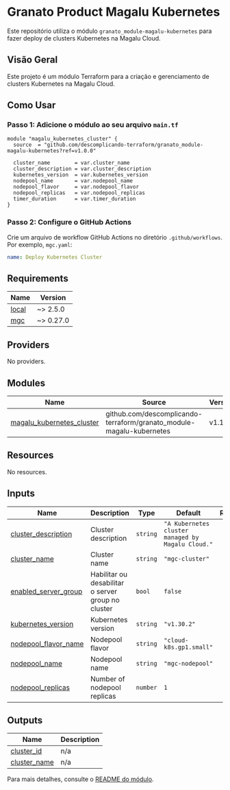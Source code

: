 # Granato Product Magalu Kubernetes

Este repositório utiliza o módulo `granato_module-magalu-kubernetes` para fazer deploy de clusters Kubernetes na Magalu Cloud.

## Visão Geral

Este projeto é um módulo Terraform para a criação e gerenciamento de clusters Kubernetes na Magalu Cloud.

## Como Usar

### Passo 1: Adicione o módulo ao seu arquivo `main.tf`

```hcl
module "magalu_kubernetes_cluster" {
  source  = "github.com/descomplicando-terraform/granato_module-magalu-kubernetes?ref=v1.0.0"
  
  cluster_name        = var.cluster_name
  cluster_description = var.cluster_description
  kubernetes_version  = var.kubernetes_version
  nodepool_name       = var.nodepool_name
  nodepool_flavor     = var.nodepool_flavor
  nodepool_replicas   = var.nodepool_replicas
  timer_duration      = var.timer_duration
}
```

### Passo 2: Configure o GitHub Actions

Crie um arquivo de workflow GitHub Actions no diretório `.github/workflows`. Por exemplo, `mgc.yaml`:

```yaml
name: Deploy Kubernetes Cluster

```

## Requirements

| Name | Version |
|------|---------|
| <a name="requirement_local"></a> [local](#requirement\_local) | ~> 2.5.0 |
| <a name="requirement_mgc"></a> [mgc](#requirement\_mgc) | ~> 0.27.0 |

## Providers

No providers.

## Modules

| Name | Source | Version |
|------|--------|---------|
| <a name="module_magalu_kubernetes_cluster"></a> [magalu\_kubernetes\_cluster](#module\_magalu\_kubernetes\_cluster) | github.com/descomplicando-terraform/granato_module-magalu-kubernetes | v1.1.0 |

## Resources

No resources.

## Inputs

| Name | Description | Type | Default | Required |
|------|-------------|------|---------|:--------:|
| <a name="input_cluster_description"></a> [cluster\_description](#input\_cluster\_description) | Cluster description | `string` | `"A Kubernetes cluster managed by Magalu Cloud."` | no |
| <a name="input_cluster_name"></a> [cluster\_name](#input\_cluster\_name) | Cluster name | `string` | `"mgc-cluster"` | no |
| <a name="input_enabled_server_group"></a> [enabled\_server\_group](#input\_enabled\_server\_group) | Habilitar ou desabilitar o server group no cluster | `bool` | `false` | no |
| <a name="input_kubernetes_version"></a> [kubernetes\_version](#input\_kubernetes\_version) | Kubernetes version | `string` | `"v1.30.2"` | no |
| <a name="input_nodepool_flavor_name"></a> [nodepool\_flavor\_name](#input\_nodepool\_flavor\_name) | Nodepool flavor | `string` | `"cloud-k8s.gp1.small"` | no |
| <a name="input_nodepool_name"></a> [nodepool\_name](#input\_nodepool\_name) | Nodepool name | `string` | `"mgc-nodepool"` | no |
| <a name="input_nodepool_replicas"></a> [nodepool\_replicas](#input\_nodepool\_replicas) | Number of nodepool replicas | `number` | `1` | no |

## Outputs

| Name | Description |
|------|-------------|
| <a name="output_cluster_id"></a> [cluster\_id](#output\_cluster\_id) | n/a |
| <a name="output_cluster_name"></a> [cluster\_name](#output\_cluster\_name) | n/a |
Para mais detalhes, consulte o [README do módulo](https://github.com/descomplicando-terraform/granato_module-magalu-kubernetes/blob/main/README.md).

